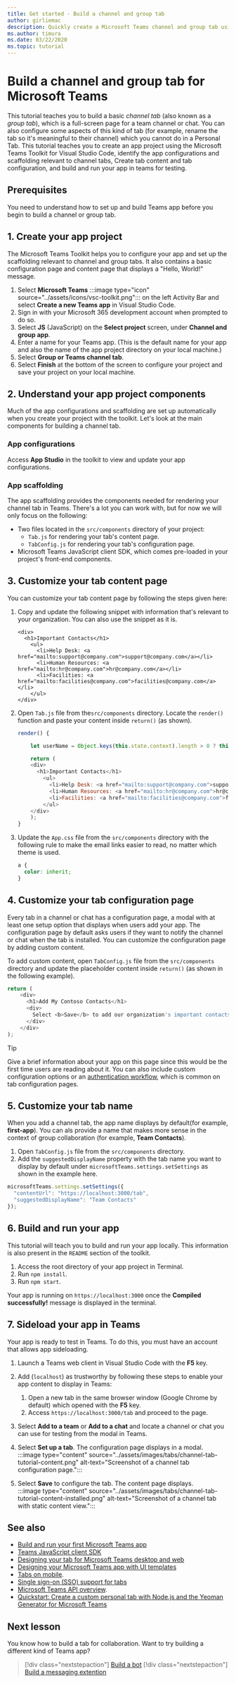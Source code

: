```yaml
---
title: Get started - Build a channel and group tab
author: girliemac
description: Quickly create a Microsoft Teams channel and group tab using the Microsoft Teams Toolkit.
ms.author: timura
ms.date: 03/22/2020
ms.topic: tutorial
---
```

# Build a channel and group tab for Microsoft Teams

This tutorial teaches you to build a basic *channel tab* (also known as a *group tab*), which is a full-screen page for a team channel or chat. You can also configure some aspects of this kind of tab (for example, rename the tab so it's meaningful to their channel) which you cannot do in a Personal Tab.
This tutorial teaches you to create an app project using the Microsoft Teams Toolkit for Visual Studio Code, identify the app configurations and scaffolding relevant to channel tabs, Create tab content and tab configuration, and build and run your app in teams for testing.

## Prerequisites

You need to understand how to set up and build Teams app before you begin to build a channel or group tab.  

## 1. Create your app project

The Microsoft Teams Toolkit helps you to configure your app and set up the scaffolding relevant to channel and group tabs. It also contains a basic configuration page and content page that displays a "Hello, World!" message.

1. Select **Microsoft Teams** :::image type="icon" source="../assets/icons/vsc-toolkit.png"::: on the left Activity Bar and select **Create a new Teams app** in Visual Studio Code.
1. Sign in with your Microsoft 365 development account when prompted to do so.
1. Select **JS** (JavaScript) on the **Select project** screen, under **Channel and group app**.
1. Enter a name for your Teams app. (This is the default name for your app and also the name of the app project directory on your local machine.)
1. Select **Group or Teams channel tab**.
1. Select **Finish** at the bottom of the screen to configure your project and save your project on your local machine.  

## 2. Understand your app project components

Much of the app configurations and scaffolding are set up automatically when you create your project with the toolkit. Let's look at the main components for building a channel tab.

### App configurations

Access **App Studio** in the toolkit to view and update your app configurations.

### App scaffolding

The app scaffolding provides the components needed for rendering your channel tab in Teams. There's a lot you can work with, but for now we will only focus on the following:

* Two files located in the `src/components` directory of your project:
  * `Tab.js` for rendering your tab's content page.
  * `TabConfig.js` for rendering your tab's configuration page.
* Microsoft Teams JavaScript client SDK, which comes pre-loaded in your project's front-end components.

## 3. Customize your tab content page

You can customize your tab content page by following the steps given here:

1. Copy and update the following snippet with information that's relevant to your organization. You can also use the snippet as it is.
    ```JSX
    <div>
      <h1>Important Contacts</h1>
        <ul>
          <li>Help Desk: <a href="mailto:support@company.com">support@company.com</a></li>
          <li>Human Resources: <a href="mailto:hr@company.com">hr@company.com</a></li>
          <li>Facilities: <a href="mailto:facilities@company.com">facilities@company.com</a></li>
        </ul>
    </div>
    ```
1. Open `Tab.js` file from the`src/components` directory. Locate the `render()` function and paste your content inside `return()` (as shown).
    ```JavaScript
    render() {

        let userName = Object.keys(this.state.context).length > 0 ? this.state.context['upn'] : "";

        return (
        <div>
          <h1>Important Contacts</h1>
            <ul>
              <li>Help Desk: <a href="mailto:support@company.com">support@company.com</a></li>
              <li>Human Resources: <a href="mailto:hr@company.com">hr@company.com</a></li>
              <li>Facilities: <a href="mailto:facilities@company.com">facilities@company.com</a></li>
            </ul>
        </div>
        );
    }
    ```
1. Update the `App.css` file from the `src/components` directory with the following rule to make the email links easier to read, no matter which theme is used.
    ```CSS
    a {
      color: inherit;
    }
    ```

## 4. Customize your tab configuration page

Every tab in a channel or chat has a configuration page, a modal with at least one setup option that displays when users add your app. The configuration page by default asks users if they want to notify the channel or chat when the tab is installed. You can customize the configuration page by adding custom content.

To add custom content, open `TabConfig.js` file from the `src/components` directory and update the placeholder content inside `return()` (as shown in the following example).

  ```JavaScript
  return (
      <div>
        <h1>Add My Contoso Contacts</h1>
        <div>
          Select <b>Save</b> to add our organization's important contacts to this workspace.
        </div>
      </div>
  );
  ```
 
> [!TIP]
> Give a brief information about your app on this page since this would be the first time users are reading about it. You can also include custom configuration options or an [authentication workflow](../tabs/how-to/authentication/auth-aad-sso.md), which is common on tab configuration pages.

## 5. Customize your tab name

When you add a channel tab, the app name displays by default(for example, **first-app**). You can als provide a name that makes more sense in the context of group collaboration (for example, **Team Contacts**).

1. Open `TabConfig.js` file from the `src/components` directory.
1. Add the `suggestedDisplayName` property with the tab name you want to display by default under `microsoftTeams.settings.setSettings` as shown in the example here.

  ```JavaScript
  microsoftTeams.settings.setSettings({
    "contentUrl": "https://localhost:3000/tab",
    "suggestedDisplayName": "Team Contacts"
  });
  ```

## 6. Build and run your app

This tutorial will teach you to build and run your app locally. This information is also present in the `README` section of the toolkit.

1. Access the root directory of your app project in Terminal.
1. Run `npm install`.
1. Run `npm start`.

Your app is running on `https://localhost:3000` once the **Compiled successfully!** message is displayed in the terminal. 

## 7. Sideload your app in Teams

Your app is ready to test in Teams. To do this, you must have an account that allows app sideloading. 

1. Launch a Teams web client in Visual Studio Code with the **F5** key.
1. Add (`localhost`) as trustworthy by following these steps to enable your app content to display in Teams:

   1. Open a new tab in the same browser window (Google Chrome by default) which opened with the **F5** key.
   1. Access `https://localhost:3000/tab` and proceed to the page.

1. Select **Add to a team** or **Add to a chat** and locate a channel or chat you can use for testing from the modal in Teams.
1. Select **Set up a tab**. The configuration page displays in a modal.<br/>
   :::image type="content" source="../assets/images/tabs/channel-tab-tutorial-content.png" alt-text="Screenshot of a channel tab configuration page.":::
1. Select **Save** to configure the tab. The content page displays.<br/>
   :::image type="content" source="../assets/images/tabs/channel-tab-tutorial-content-installed.png" alt-text="Screenshot of a channel tab with static content view.":::

## See also

* [Build and run your first Microsoft Teams app](../build-your-first-app/build-and-run.md) 
* [Teams JavaScript client SDK](https://docs.microsoft.com/javascript/api/@microsoft/teams-js/?view=msteams-client-js-latest&preserve-view=true)
* [Designing your tab for Microsoft Teams desktop and web](../tabs/design/tabs.md) 
* [Designing your Microsoft Teams app with UI templates](../concepts/design/design-teams-app-ui-templates.md) 
* [Tabs on mobile](../tabs/design/tabs-mobile.md).
* [Single sign-on (SSO) support for tabs](../tabs/how-to/authentication/auth-aad-sso.md)
* [Microsoft Teams API overview](https://docs.microsoft.com/graph/teams-concept-overview).
* [Quickstart: Create a custom personal tab with Node.js and the Yeoman Generator for Microsoft Teams](../tabs/quickstarts/create-personal-tab-node-yeoman.md)

## Next lesson

You know how to build a tab for collaboration. Want to try building a different kind of Teams app?

> [!div class="nextstepaction"]
> [Build a bot](../build-your-first-app/build-bot.md)
> [!div class="nextstepaction"]
> [Build a messaging extention](../build-your-first-app/build-messaging-extention.md)
